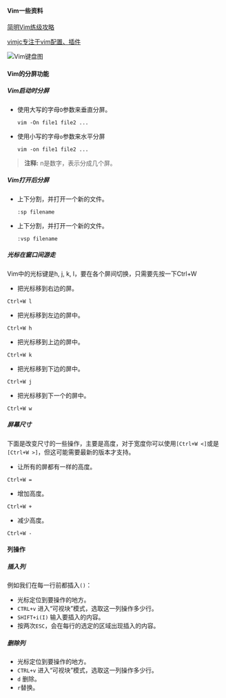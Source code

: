 #### Vim一些资料

[简明Vim练级攻略](https://coolshell.cn/articles/5426.html)

[vimjc专注于vim配置、插件](https://vimjc.com/)

![Vim键盘图](https://github.com/lizj3624/mynote/blob/master/vim/pictures/vim键盘图.png)

#### Vim的分屏功能

##### Vim启动时分屏

* 使用大写的字母`O`参数来垂直分屏。

    ```shell
    vim -On file1 file2 ...
    ```

* 使用小写的字母`o`参数来水平分屏

    ```shell
    vim -on file1 file2 ...
    ```

> **注释:** n是数字，表示分成几个屏。

##### Vim打开后分屏

* 上下分割，并打开一个新的文件。

    ```shell
    :sp filename
    ```

* 上下分割，并打开一个新的文件。

    ```shell
    :vsp filename
    ```

##### 光标在窗口间游走

Vim中的光标键是h, j, k, l，要在各个屏间切换，只需要先按一下Ctrl+W

* 把光标移到右边的屏。

```
Ctrl+W l
```

* 把光标移到左边的屏中。

```
Ctrl+W h
```

* 把光标移到上边的屏中。

```
Ctrl+W k
```

* 把光标移到下边的屏中。

```
Ctrl+W j
```

* 把光标移到下一个的屏中。

```shell
Ctrl+W w
```

##### 屏幕尺寸

下面是改变尺寸的一些操作，主要是高度，对于宽度你可以使用`[Ctrl+W <]`或是`[Ctrl+W >]`，但这可能需要最新的版本才支持。

* 让所有的屏都有一样的高度。

```
Ctrl+W =
```

* 增加高度。

```
Ctrl+W +
```

* 减少高度。

```
Ctrl+W -
```

#### 列操作

##### 插入列

例如我们在每一行前都插入`()`：

* 光标定位到要操作的地方。
* `CTRL+v` 进入“可视块”模式，选取这一列操作多少行。
* `SHIFT+i(I)` 输入要插入的内容。
* 按两次`ESC`，会在每行的选定的区域出现插入的内容。

##### 删除列

* 光标定位到要操作的地方。
* `CTRL+v` 进入“可视块”模式，选取这一列操作多少行。
* `d` 删除。
* `r`替换。
